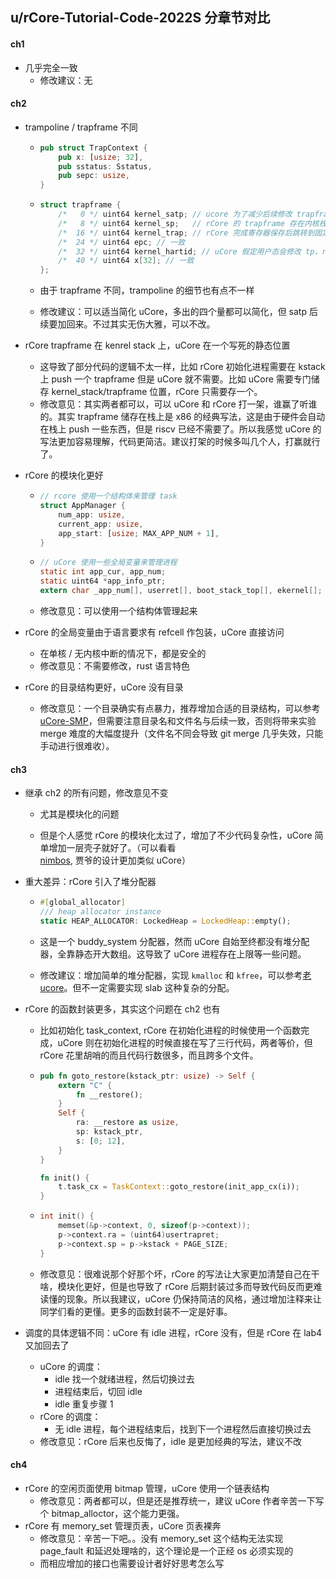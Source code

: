 ## u/rCore-Tutorial-Code-2022S 分章节对比

#### ch1

* 几乎完全一致
  * 修改建议：无

#### ch2

* trampoline / trapframe 不同

  * ```rust
    pub struct TrapContext {
        pub x: [usize; 32],
        pub sstatus: Sstatus,
        pub sepc: usize,
    }
    ```

  * ```c
    struct trapframe {
    	/*   0 */ uint64 kernel_satp; // ucore 为了减少后续修改 trapframe 中直接有 satp
    	/*   8 */ uint64 kernel_sp;   // rCore 的 trapframe 存在内核栈上，kernel_sp = sscratch，uCore 则放在一个写死的位置 
    	/*  16 */ uint64 kernel_trap; // rCore 完成寄存器保存后跳转到固定地址，ucore 则跳转到这个地方
    	/*  24 */ uint64 epc; // 一致
    	/*  32 */ uint64 kernel_hartid; // uCore 假定用户态会修改 tp，rCore 假定不会，其实确实不会
    	/*  40 */ uint64 x[32]; // 一致
    };
    ```

  * 由于 trapframe 不同，trampoline 的细节也有点不一样

  * 修改建议：可以适当简化 uCore，多出的四个量都可以简化，但 satp 后续要加回来。不过其实无伤大雅，可以不改。

* rCore trapframe 在 kenrel stack 上，uCore 在一个写死的静态位置

  * 这导致了部分代码的逻辑不太一样，比如 rCore 初始化进程需要在 kstack 上 push 一个 trapframe 但是 uCore 就不需要。比如 uCore 需要专门储存 kernel_stack/trapframe 位置，rCore 只需要存一个。
  * 修改意见：其实两者都可以，可以 uCore 和 rCore 打一架，谁赢了听谁的。其实 trapframe 储存在栈上是 x86 的经典写法，这是由于硬件会自动在栈上 push 一些东西，但是 riscv 已经不需要了。所以我感觉 uCore 的写法更加容易理解，代码更简洁。建议打架的时候多叫几个人，打赢就行了。

* rCore 的模块化更好

  * ```rust
    // rcore 使用一个结构体来管理 task
    struct AppManager {
        num_app: usize,
        current_app: usize,
        app_start: [usize; MAX_APP_NUM + 1],
    }
    ```

  * ```c
    // uCore 使用一些全局变量来管理进程
    static int app_cur, app_num;
    static uint64 *app_info_ptr;
    extern char _app_num[], userret[], boot_stack_top[], ekernel[];
    ```

  * 修改意见：可以使用一个结构体管理起来

* rCore 的全局变量由于语言要求有 refcell 作包装，uCore 直接访问

  * 在单核 / 无内核中断的情况下，都是安全的
  * 修改意见：不需要修改，rust 语言特色

* rCore 的目录结构更好，uCore 没有目录

  * 修改意见：一个目录确实有点暴力，推荐增加合适的目录结构，可以参考 [uCore-SMP](https://github.com/TianhuaTao/uCore-SMP)，但需要注意目录名和文件名与后续一致，否则将带来实验 merge 难度的大幅度提升（文件名不同会导致 git merge 几乎失效，只能手动进行很难收）。

#### ch3

* 继承 ch2 的所有问题，修改意见不变

  * 尤其是模块化的问题

  * 但是个人感觉 rCore 的模块化太过了，增加了不少代码复杂性，uCore 简单增加一层壳子就好了。（可以看看 [nimbos](https://github.com/rvm-rtos/nimbos), 贾爷的设计更加类似 uCore）


* 重大差异：rCore 引入了堆分配器

  * ```rust
    #[global_allocator]
    /// heap allocator instance
    static HEAP_ALLOCATOR: LockedHeap = LockedHeap::empty();
    ```

  * 这是一个 buddy_system 分配器，然而 uCore 自始至终都没有堆分配器，全靠静态开大数组。这导致了 uCore 进程存在上限等一些问题。

  * 修改建议：增加简单的堆分配器，实现 `kmalloc` 和 `kfree`，可以参考[老ucore](https://github.com/chyyuu/ucore_os_plus/blob/clang-dev/ucore/src/kern-ucore/mm/slab.c#L411)。但不一定需要实现 slab 这种复杂的分配。

* rCore 的函数封装更多，其实这个问题在 ch2 也有

  * 比如初始化 task_context, rCore 在初始化进程的时候使用一个函数完成，uCore 则在初始化进程的时候直接在写了三行代码，两者等价，但 rCore 花里胡哨的而且代码行数很多，而且跨多个文件。

  * ```rust
    pub fn goto_restore(kstack_ptr: usize) -> Self {
        extern "C" {
            fn __restore();
        }
        Self {
            ra: __restore as usize,
            sp: kstack_ptr,
            s: [0; 12],
        }
    }
    
    fn init() {
        t.task_cx = TaskContext::goto_restore(init_app_cx(i));
    }
    ```

  * ```c
    int init() {
        memset(&p->context, 0, sizeof(p->context));
        p->context.ra = (uint64)usertrapret;
        p->context.sp = p->kstack + PAGE_SIZE;
    }
    ```

  * 修改意见：很难说那个好那个坏，rCore 的写法让大家更加清楚自己在干啥，模块化更好，但是也导致了 rCore 后期封装过多而导致代码反而更难读懂的现象。所以我建议，uCore 仍保持简洁的风格，通过增加注释来让同学们看的更懂。更多的函数封装不一定是好事。

* 调度的具体逻辑不同：uCore 有 idle 进程，rCore 没有，但是 rCore 在 lab4 又加回去了
  * uCore 的调度：
    * idle 找一个就绪进程，然后切换过去
    * 进程结束后，切回 idle
    * idle 重复步骤 1
  * rCore 的调度：
    * 无 idle 进程，每个进程结束后，找到下一个进程然后直接切换过去
  * 修改意见：rCore 后来也反悔了，idle 是更加经典的写法，建议不改

#### ch4

* rCore 的空闲页面使用 bitmap 管理，uCore 使用一个链表结构
  * 修改意见：两者都可以，但是还是推荐统一，建议 uCore 作者辛苦一下写个 bitmap_alloctor，这个能力更强。
* rCore 有 memory_set 管理页表，uCore 页表裸奔
  * 修改意见：辛苦一下吧。。没有 memory_set 这个结构无法实现 page_fault 和延迟处理啥的，这个理论是一个正经 os 必须实现的
  * 而相应增加的接口也需要设计者好好思考怎么写

